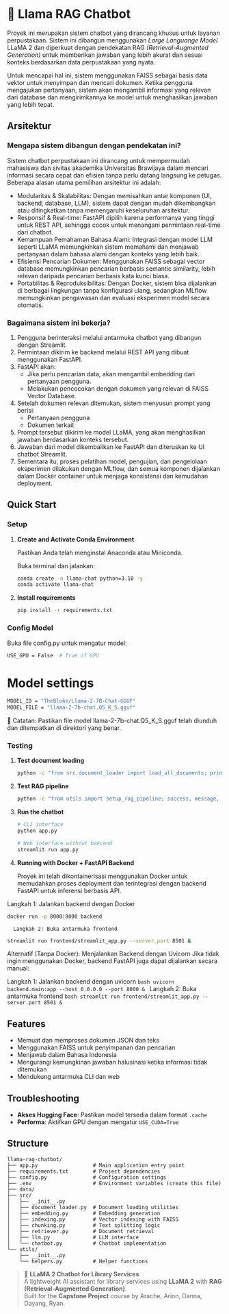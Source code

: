 # 🦙 Llama RAG Chatbot

Proyek ini merupakan sistem chatbot yang dirancang khusus untuk layanan perpustakaan. Sistem ini dibangun menggunakan _Large Languange Model_ LLaMA 2 dan diperkuat dengan pendekatan RAG _(Retrieval-Augmented Generation)_ untuk memberikan jawaban yang lebih akurat dan sesuai konteks berdasarkan data perpustakaan yang nyata.

Untuk mencapai hal ini, sistem menggunakan FAISS sebagai basis data vektor untuk menyimpan dan mencari dokumen. Ketika pengguna mengajukan pertanyaan, sistem akan mengambil informasi yang relevan dari database dan mengirimkannya ke model untuk menghasilkan jawaban yang lebih tepat.

## Arsitektur
### Mengapa sistem dibangun dengan pendekatan ini?
   Sistem chatbot perpustakaan ini dirancang untuk mempermudah mahasiswa dan sivitas akademika Universitas Brawijaya dalam mencari informasi secara cepat dan efisien tanpa perlu datang langsung ke petugas. Beberapa alasan utama pemilihan arsitektur ini adalah:
   - Modularitas & Skalabilitas: Dengan memisahkan antar komponen (UI, backend, database, LLM), sistem dapat dengan mudah dikembangkan atau ditingkatkan tanpa memengaruhi keseluruhan arsitektur.
   - Responsif & Real-time: FastAPI dipilih karena performanya yang tinggi untuk REST API, sehingga cocok untuk menangani permintaan real-time dari chatbot.
   - Kemampuan Pemahaman Bahasa Alami: Integrasi dengan model LLM seperti LLaMA memungkinkan sistem memahami dan menjawab pertanyaan dalam bahasa alami dengan konteks yang lebih baik.
   - Efisiensi Pencarian Dokumen: Menggunakan FAISS sebagai vector database memungkinkan pencarian berbasis semantic similarity, lebih relevan daripada pencarian berbasis kata kunci biasa.
   - Portabilitas & Reproduksibilitas: Dengan Docker, sistem bisa dijalankan di berbagai lingkungan tanpa konfigurasi ulang, sedangkan MLflow memungkinkan pengawasan dan evaluasi eksperimen model secara otomatis.

### Bagaimana sistem ini bekerja?

1. Pengguna berinteraksi melalui antarmuka chatbot yang dibangun dengan Streamlit.
2. Permintaan dikirim ke backend melalui REST API yang dibuat menggunakan FastAPI.
3. FastAPI akan:
   - Jika perlu pencarian data, akan mengambil embedding dari pertanyaan pengguna.
   - Melakukan pencocokan dengan dokumen yang relevan di FAISS Vector Database.
5. Setelah dokumen relevan ditemukan, sistem menyusun prompt yang berisi:
   - Pertanyaan pengguna
   - Dokumen terkait
6. Prompt tersebut dikirim ke model LLaMA, yang akan menghasilkan jawaban berdasarkan konteks tersebut.
7. Jawaban dari model dikembalikan ke FastAPI dan diteruskan ke UI chatbot Streamlit.
8. Sementara itu, proses pelatihan model, pengujian, dan pengelolaan eksperimen dilakukan dengan MLflow, dan semua komponen dijalankan dalam Docker container untuk menjaga konsistensi dan kemudahan deployment.

## Quick Start
### Setup

1. **Create and Activate Conda Environment**
   
   Pastikan Anda telah menginstal Anaconda atau Miniconda.

   Buka terminal dan jalankan:
   ```bash
   conda create -n llama-chat python=3.10 -y
   conda activate llama-chat
   ```
   
3. **Install requirements**
   ```bash
   pip install -r requirements.txt
   ```

### Config Model
Buka file config.py untuk mengatur model:
```bash
USE_GPU = False  # True if GPU
```

# Model settings 
```bash
MODEL_ID = "TheBloke/Llama-2-7B-Chat-GGUF"
MODEL_FILE = "llama-2-7b-chat.Q5_K_S.gguf"
```
📌 Catatan: Pastikan file model llama-2-7b-chat.Q5_K_S.gguf telah diunduh dan ditempatkan di direktori yang benar.

### Testing

1. **Test document loading**
   ```bash
   python -c "from src.document_loader import load_all_documents; print(load_all_documents())"
   ```

2. **Test RAG pipeline**
   ```bash
   python -c "from utils import setup_rag_pipeline; success, message, vectorstore = setup_rag_pipeline(); print(message)"
   ```

3. **Run the chatbot**
   ```bash
   # CLI interface
   python app.py
   
   # Web interface without bakcend
   streamlit run app.py
   ```
3. **Running with Docker + FastAPI Backend**

   Proyek ini telah dikontainerisasi menggunakan Docker untuk memudahkan proses deployment dan terintegrasi dengan backend FastAPI untuk inferensi berbasis API.

Langkah 1: Jalankan backend dengan Docker
   ```bash
   docker run -p 8000:8000 backend
   ```

      Langkah 2: Buka antarmuka frontend
   ```bash
   streamlit run frontend/streamlit_app.py --server.port 8501 &
   ```
   Alternatif (Tanpa Docker): Menjalankan Backend dengan Uvicorn
   Jika tidak ingin menggunakan Docker, backend FastAPI juga dapat dijalankan secara manual:

   Langkah 1: Jalankan backend dengan uvicorn
      ```bash
      uvicorn backend.main:app --host 0.0.0.0 --port 8000 &
      ```
      Langkah 2: Buka antarmuka frontend
      ```bash
      streamlit run frontend/streamlit_app.py --server.port 8501 &
      ```
## Features

- Memuat dan memproses dokumen JSON dan teks
- Menggunakan FAISS untuk penyimpanan dan pencarian
- Menjawab dalam Bahasa Indonesia
- Mengurangi kemungkinan jawaban halusinasi ketika informasi tidak ditemukan
- Mendukung antarmuka CLI dan web

## Troubleshooting

- **Akses Hugging Face**: Pastikan model tersedia dalam format `.cache`
- **Performa**: Aktifkan GPU dengan mengatur `USE_CUDA=True`

## Structure

```
llama-rag-chatbot/
├── app.py                  # Main application entry point
├── requirements.txt        # Project dependencies
├── config.py               # Configuration settings
├── .env                    # Environment variables (create this file)
├── data/
├── src/
│   ├── __init__.py
│   ├── document_loader.py  # Document loading utilities
│   ├── embedding.py        # Embedding generation
│   ├── indexing.py         # Vector indexing with FAISS
│   ├── chunking.py         # Text splitting logic
│   ├── retriever.py        # Document retrieval
│   ├── llm.py              # LLM interface
│   └── chatbot.py          # Chatbot implementation
└── utils/
    ├── __init__.py
    └── helpers.py          # Helper functions
```



> 🦙 **LLaMA 2 Chatbot for Library Services**  
> A lightweight AI assistant for library services using **LLaMA 2** with **RAG (Retrieval-Augmented Generation)**.  
> Built for the **Capstone Project** course by Arache, Arion, Danna, Dayang, Ryan.
